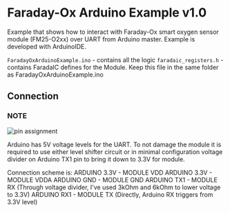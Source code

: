 # Faraday-Ox Arduino Example v1.0

Example that shows how to interact with Faraday-Ox smart oxygen sensor module (FM25-O2xx) over UART from Arduino master.
Example is developed with ArduinoIDE.

```FaradayOxArduinoExample.ino``` - contains all the logic
```faradaic_registers.h``` - contains FaradaIC defines for the Module. Keep this file in the same folder as FaradayOxArduinoExample.ino

## Connection

### NOTE
![pin assignment](pin_assignment.jpg)

Arduino has 5V voltage levels for the UART.
To not damage the module it is required to use either level shifter circuit or in minimal configuration voltage divider on Arduino TX1 pin to bring it down to 3.3V for module.

Connection scheme is:
ARDUINO 3.3V    - MODULE VDD
ARDUINO 3.3V    - MODULE VDDA
ARDUINO GND     - MODULE GND
ARDUINO TX1     - MODULE RX (Through voltage divider, I've used 3kOhm and 6kOhm to lower voltage to 3.3V)
ARDUINO RX1     - MODULE TX (Directly, Arduino RX triggers from 3.3V level)
